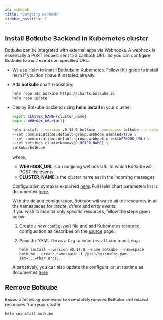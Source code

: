 ```yaml
---
id: webhook
title: "Outgoing webhook"
sidebar_position: 7
---
```


## Install Botkube Backend in Kubernetes cluster

Botkube can be integrated with external apps via Webhooks. A webhook is essentially a POST request sent to a callback URL. So you can configure Botkube to send events on specified URL.

- We use [Helm](https://helm.sh/) to install Botkube in Kubernetes. Follow [this](https://docs.helm.sh/using_helm/#installing-helm) guide to install helm if you don't have it installed already.
- Add **botkube** chart repository:

  ```bash
  helm repo add botkube https://charts.botkube.io
  helm repo update
  ```

- Deploy Botkube backend using **helm install** in your cluster:

  ```bash
  export CLUSTER_NAME={cluster_name}
  export WEBHOOK_URL={url}

  helm install --version v0.14.0 botkube --namespace botkube --create-namespace \
  --set communications.default-group.webhook.enabled=true \
  --set communications.default-group.webhook.url=${WEBHOOK_URL} \
  --set settings.clusterName=${CLUSTER_NAME} \
  botkube/botkube
  ```

  where,<br/>

  - **WEBHOOK_URL** is an outgoing webook URL to which Botkube will POST the events <br/>
  - **CLUSTER_NAME** is the cluster name set in the incoming messages<br/>

  Configuration syntax is explained [here](../../configuration).
  Full Helm chart parameters list is documented [here](../../configuration/helm-chart-parameters).

  With the default configuration, Botkube will watch all the resources in all the namespaces for _create_, _delete_ and _error_ events.<br/>
  If you wish to monitor only specific resources, follow the steps given below:

  1. Create a new `config.yaml` file and add Kubernetes resource configuration as described on the [source](../../configuration/source) page.
  2. Pass the YAML file as a flag to `helm install` command, e.g.:

     ```
     helm install --version v0.14.0 --name botkube --namespace botkube --create-namespace -f /path/to/config.yaml --set=...other args..
     ```

  Alternatively, you can also update the configuration at runtime as documented [here](../../configuration/#updating-the-configuration-at-runtime)

## Remove Botkube

Execute following command to completely remove Botkube and related resources from your cluster

```bash
helm uninstall botkube
```
